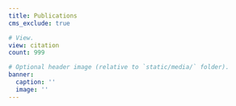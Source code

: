 ```yaml
---
title: Publications
cms_exclude: true

# View.
view: citation
count: 999

# Optional header image (relative to `static/media/` folder).
banner:
  caption: ''
  image: ''
---
```

